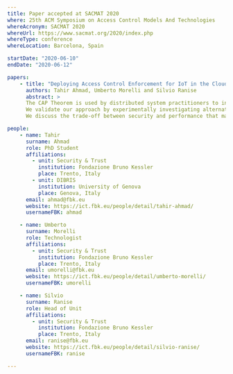 ```yaml
---
title: Paper accepted at SACMAT 2020
where: 25th ACM Symposium on Access Control Models And Technologies
whereAcronym: SACMAT 2020
whereUrl: https://www.sacmat.org/2020/index.php
whereType: conference
whereLocation: Barcelona, Spain

startDate: "2020-06-10"
endDate: "2020-06-12"

papers:
    - title: "Deploying Access Control Enforcement for IoT in the Cloud-Edge Continuum with the help of the CAP Theorem"
      authors: Tahir Ahmad, Umberto Morelli and Silvio Ranise
      abstract: >
      The CAP Theorem is used by distributed system practitioners to investigate the necessary trade-offs in the design and development of distributed systems, mainly databases and web applications. In this paper, we use it to reason about access control systems designed for the Internet of Things (IoT). 
      We validate our approach by experimentally investigating alternative architectural designs to enforce access control in a smart lock system using the cloud-edge IoT platform offered by Amazon. 
      We discuss the trade-off between security and performance that may help IoT designers choose the most suitable architecture supporting their requirements.

people:
    - name: Tahir
      surname: Ahmad
      role: PhD Student
      affiliations:
        - unit: Security & Trust
          institution: Fondazione Bruno Kessler
          place: Trento, Italy
        - unit: DIBRIS
          institution: University of Genova
          place: Genova, Italy
      email: ahmad@fbk.eu
      website: https://ict.fbk.eu/people/detail/tahir-ahmad/
      usernameFBK: ahmad

    - name: Umberto
      surname: Morelli
      role: Technologist
      affiliations:
        - unit: Security & Trust
          institution: Fondazione Bruno Kessler
          place: Trento, Italy
      email: umorelli@fbk.eu
      website: https://ict.fbk.eu/people/detail/umberto-morelli/
      usernameFBK: umorelli

    - name: Silvio
      surname: Ranise
      role: Head of Unit
      affiliations:
        - unit: Security & Trust
          institution: Fondazione Bruno Kessler
          place: Trento, Italy
      email: ranise@fbk.eu
      website: https://ict.fbk.eu/people/detail/silvio-ranise/
      usernameFBK: ranise

---
```

